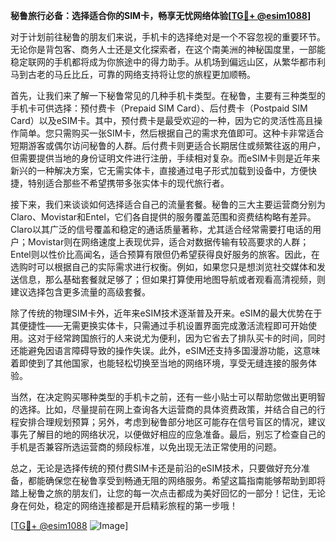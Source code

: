 **秘鲁旅行必备：选择适合你的SIM卡，畅享无忧网络体验[[TG💪+ @esim1088](https://t.me/s/esim1088)]**

对于计划前往秘鲁的朋友们来说，手机卡的选择绝对是一个不容忽视的重要环节。无论你是背包客、商务人士还是文化探索者，在这个南美洲的神秘国度里，一部能稳定联网的手机都将成为你旅途中的得力助手。从机场到偏远山区，从繁华都市利马到古老的马丘比丘，可靠的网络支持将让您的旅程更加顺畅。

首先，让我们来了解一下秘鲁常见的几种手机卡类型。在秘鲁，主要有三种类型的手机卡可供选择：预付费卡（Prepaid SIM Card）、后付费卡（Postpaid SIM Card）以及eSIM卡。其中，预付费卡是最受欢迎的一种，因为它的灵活性高且操作简单。您只需购买一张SIM卡，然后根据自己的需求充值即可。这种卡非常适合短期游客或偶尔访问秘鲁的人群。后付费卡则更适合长期居住或频繁往返的用户，但需要提供当地的身份证明文件进行注册，手续相对复杂。而eSIM卡则是近年来新兴的一种解决方案，它无需实体卡，直接通过电子形式加载到设备中，方便快捷，特别适合那些不希望携带多张实体卡的现代旅行者。

接下来，我们来谈谈如何选择适合自己的流量套餐。秘鲁的三大主要运营商分别为Claro、Movistar和Entel，它们各自提供的服务覆盖范围和资费结构略有差异。Claro以其广泛的信号覆盖和稳定的通话质量著称，尤其适合经常需要打电话的用户；Movistar则在网络速度上表现优异，适合对数据传输有较高要求的人群；Entel则以性价比高闻名，适合预算有限但仍希望获得良好服务的旅客。因此，在选购时可以根据自己的实际需求进行权衡。例如，如果您只是想浏览社交媒体和发送信息，那么基础套餐就足够了；但如果打算使用地图导航或者观看高清视频，则建议选择包含更多流量的高级套餐。

除了传统的物理SIM卡外，近年来eSIM技术逐渐普及开来。eSIM的最大优势在于其便捷性——无需更换实体卡，只需通过手机设置界面完成激活流程即可开始使用。这对于经常跨国旅行的人来说尤为便利，因为它省去了排队买卡的时间，同时还能避免因语言障碍导致的操作失误。此外，eSIM还支持多国漫游功能，这意味着即使到了其他国家，也能轻松切换至当地的网络环境，享受无缝连接的服务体验。

当然，在决定购买哪种类型的手机卡之前，还有一些小贴士可以帮助您做出更明智的选择。比如，尽量提前在网上查询各大运营商的具体资费政策，并结合自己的行程安排合理规划预算；另外，考虑到秘鲁部分地区可能存在信号盲区的情况，建议事先了解目的地的网络状况，以便做好相应的应急准备。最后，别忘了检查自己的手机是否兼容所选运营商的频段标准，以免出现无法正常使用的问题。

总之，无论是选择传统的预付费SIM卡还是前沿的eSIM技术，只要做好充分准备，都能确保您在秘鲁享受到畅通无阻的网络服务。希望这篇指南能够帮助到即将踏上秘鲁之旅的朋友们，让您的每一次点击都成为美好回忆的一部分！记住，无论身在何处，稳定的网络连接都是开启精彩旅程的第一步哦！

[[TG💪+ @esim1088](https://t.me/s/esim1088) ![Image](https://i.postimg.cc/4NQfJmqS/Snipaste-2025-05-13-00-14-12.png)]
